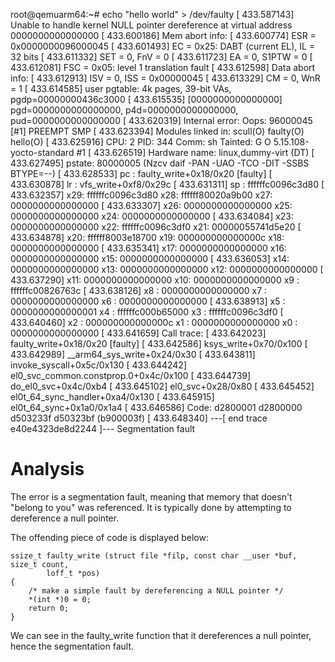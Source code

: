 root@qemuarm64:~# echo "hello world" > /dev/faulty 
[  433.587143] Unable to handle kernel NULL pointer dereference at virtual address 0000000000000000
[  433.600186] Mem abort info:
[  433.600774]   ESR = 0x0000000096000045
[  433.601493]   EC = 0x25: DABT (current EL), IL = 32 bits
[  433.611332]   SET = 0, FnV = 0
[  433.611723]   EA = 0, S1PTW = 0
[  433.612081]   FSC = 0x05: level 1 translation fault
[  433.612598] Data abort info:
[  433.612913]   ISV = 0, ISS = 0x00000045
[  433.613329]   CM = 0, WnR = 1
[  433.614585] user pgtable: 4k pages, 39-bit VAs, pgdp=00000000436c3000
[  433.615535] [0000000000000000] pgd=0000000000000000, p4d=0000000000000000, pud=0000000000000000
[  433.620319] Internal error: Oops: 96000045 [#1] PREEMPT SMP
[  433.623394] Modules linked in: scull(O) faulty(O) hello(O)
[  433.625916] CPU: 2 PID: 344 Comm: sh Tainted: G           O      5.15.108-yocto-standard #1
[  433.626519] Hardware name: linux,dummy-virt (DT)
[  433.627495] pstate: 80000005 (Nzcv daif -PAN -UAO -TCO -DIT -SSBS BTYPE=--)
[  433.628533] pc : faulty_write+0x18/0x20 [faulty]
[  433.630878] lr : vfs_write+0xf8/0x29c
[  433.631311] sp : ffffffc0096c3d80
[  433.632357] x29: ffffffc0096c3d80 x28: ffffff80020a9b00 x27: 0000000000000000
[  433.633307] x26: 0000000000000000 x25: 0000000000000000 x24: 0000000000000000
[  433.634084] x23: 0000000000000000 x22: ffffffc0096c3df0 x21: 00000055741d5e20
[  433.634878] x20: ffffff8003e18700 x19: 000000000000000c x18: 0000000000000000
[  433.635341] x17: 0000000000000000 x16: 0000000000000000 x15: 0000000000000000
[  433.636053] x14: 0000000000000000 x13: 0000000000000000 x12: 0000000000000000
[  433.637290] x11: 0000000000000000 x10: 0000000000000000 x9 : ffffffc00826763c
[  433.638126] x8 : 0000000000000000 x7 : 0000000000000000 x6 : 0000000000000000
[  433.638913] x5 : 0000000000000001 x4 : ffffffc000b65000 x3 : ffffffc0096c3df0
[  433.640460] x2 : 000000000000000c x1 : 0000000000000000 x0 : 0000000000000000
[  433.641659] Call trace:
[  433.642023]  faulty_write+0x18/0x20 [faulty]
[  433.642586]  ksys_write+0x70/0x100
[  433.642989]  __arm64_sys_write+0x24/0x30
[  433.643811]  invoke_syscall+0x5c/0x130
[  433.644242]  el0_svc_common.constprop.0+0x4c/0x100
[  433.644739]  do_el0_svc+0x4c/0xb4
[  433.645102]  el0_svc+0x28/0x80
[  433.645452]  el0t_64_sync_handler+0xa4/0x130
[  433.645915]  el0t_64_sync+0x1a0/0x1a4
[  433.646586] Code: d2800001 d2800000 d503233f d50323bf (b900003f) 
[  433.648340] ---[ end trace e40e4323de8d2244 ]---
Segmentation fault

# Analysis
The error is a segmentation fault, meaning that memory that doesn't "belong to you" was referenced. It is typically done by attempting to dereference a null pointer.

The offending piece of code is displayed below:
```
ssize_t faulty_write (struct file *filp, const char __user *buf, size_t count,
		loff_t *pos)
{
	/* make a simple fault by dereferencing a NULL pointer */
	*(int *)0 = 0;
	return 0;
}
```

We can see in the faulty_write function that it dereferences a null pointer, hence the segmentation fault.